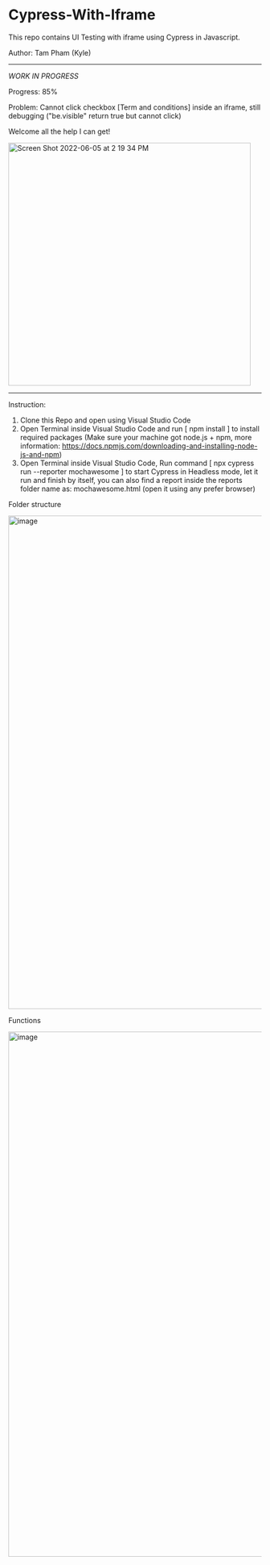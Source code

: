 # Cypress-With-Iframe

This repo contains UI Testing with iframe using Cypress in Javascript.

Author: Tam Pham (Kyle)


----------------------------------------------------------
*WORK IN PROGRESS*

Progress: 85%

Problem: Cannot click checkbox [Term and conditions] inside an iframe, still debugging ("be.visible" return true but cannot click)

Welcome all the help I can get!

<img width="482" alt="Screen Shot 2022-06-05 at 2 19 34 PM" src="https://user-images.githubusercontent.com/73167411/172053972-3319a987-f37f-46d5-ae56-4050f9519ad1.png">


----------------------------------------------------------

Instruction:

1. Clone this Repo and open using Visual Studio Code
2. Open Terminal inside Visual Studio Code and run [ npm install ] to install required packages (Make sure your machine got node.js + npm, more information: https://docs.npmjs.com/downloading-and-installing-node-js-and-npm)
4. Open Terminal inside Visual Studio Code, Run command [ npx cypress run --reporter mochawesome ] to start Cypress in Headless mode, let it run and finish by itself, you can also find a report inside the reports folder name as: mochawesome.html (open it using any prefer browser)

Folder structure 

<img width="979" alt="image" src="https://user-images.githubusercontent.com/73167411/172054007-177ff5f7-dd22-459c-9d5b-9552ae3ca012.png">

Functions

<img width="1042" alt="image" src="https://user-images.githubusercontent.com/73167411/172040622-83c52886-52af-445b-9b9e-13c8720eaad6.png">
